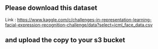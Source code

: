 ## Please download this dataset 

Link : https://www.kaggle.com/c/challenges-in-representation-learning-facial-expression-recognition-challenge/data?select=icml_face_data.csv

## and upload the copy to your s3 bucket  
